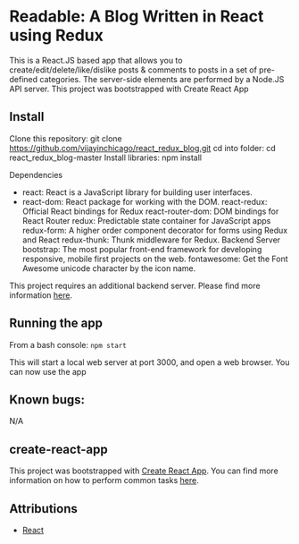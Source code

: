# Readable: A Blog Written in React using Redux

This is a React.JS based app that allows you to create/edit/delete/like/dislike posts & comments to posts in a set of pre-defined categories. The server-side elements are performed by a Node.JS API server. This project was bootstrapped with Create React App


## Install

Clone this repository: git clone https://github.com/vijayinchicago/react_redux_blog.git
cd into folder: cd react_redux_blog-master
Install libraries: npm install

Dependencies

- react: React is a JavaScript library for building user interfaces.
- react-dom: React package for working with the DOM.
react-redux: Official React bindings for Redux
react-router-dom: DOM bindings for React Router
redux: Predictable state container for JavaScript apps
redux-form: A higher order component decorator for forms using Redux and React
redux-thunk: Thunk middleware for Redux.
Backend Server
bootstrap: The most popular front-end framework for developing responsive, mobile first projects on the web.
fontawesome: Get the Font Awesome unicode character by the icon name.

This project requires an additional backend server. Please find more information [here](https://github.com/fade2g/reactnd-project-readable-starter).


## Running the app
From a bash console:
`npm start`

This will start a local web server at port 3000, and open a web browser. You can now use the app

## Known bugs:

N/A


## create-react-app

This project was bootstrapped with [Create React App](https://github.com/facebookincubator/create-react-app). You can find more information on how to perform common tasks [here](https://github.com/facebookincubator/create-react-app/blob/master/packages/react-scripts/template/README.md).


## Attributions
* [React](https://github.com/facebook/react/blob/master/LICENSE)
